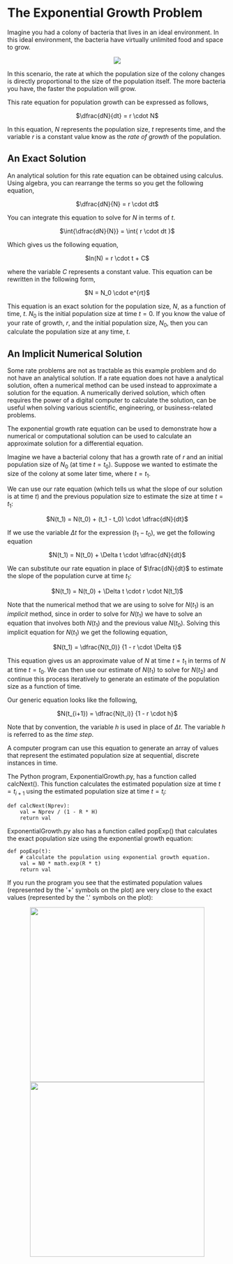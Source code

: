 # The Exponential Growth Problem
Imagine you had a colony of bacteria that lives in an ideal environment.  In this ideal environment, the bacteria have virtually unlimited food and space to grow.

<p align="center">
  <img  src="https://github.com/tomeng70/RungeKutta/assets/12796159/096f552f-b429-4001-8588-ad25ea19b4a1"> 
</p>

In this scenario, the rate at which the population size of the colony changes is directly proportional to the size of the population itself.
The more bacteria you have, the faster the population will grow.

This rate equation for population growth can be expressed as follows,

<p align="center">
  $\dfrac{dN}{dt} = r \cdot N$
</p>

In this equation, $N$ represents the population size, $t$ represents time, and the variable $r$ is a constant value know as the <i>rate of growth</i> of the population.

## An Exact Solution
An analytical solution for this rate equation can be obtained using calculus. Using algebra, you can rearrange the terms so you get the following equation,

<p align="center">
  $\dfrac{dN}{N} = r \cdot dt$
</p>

You can integrate this equation to solve for $N$ in terms of $t$.

<p align="center">
  $\int{\dfrac{dN}{N}} = \int{ r \cdot dt }$
</p>

Which gives us the following equation,  
<p align="center">
  $ln(N) = r \cdot t + C$
</p>

where the variable $C$ represents a constant value.  This equation can be rewritten in the following form,

<p align="center">
  $N = N_0 \cdot e^{rt}$
</p>

This equation is an exact solution for the population size, $N$, as a function of time, $t$. $N_0$ is the initial population size at time $t = 0$.  If you know the value of your rate of growth, $r$, and the initial population size, $N_0$, then you can calculate the population size at any time, $t$.

## An Implicit Numerical Solution
Some rate problems are not as tractable as this example problem and do not have an analytical solution. If a rate equation does not have a analytical solution, often a numerical method can be used instead to approximate a solution for the equation. A numerically derived solution, which often requires the power of a digital computer to calculate the solution, can be useful when solving various scientific, engineering, or business-related problems.

The exponential growth rate equation can be used to demonstrate how a numerical or computational solution can be used to calculate an approximate solution for a differential equation.

Imagine we have a bacterial colony that has a growth rate of $r$ and an initial population size of $N_0$ (at time $t = t_0$).  Suppose we wanted to estimate the size of the colony at some later time, where $t = t_1$.  

We can use our rate equation (which tells us what the slope of our solution is at time $t$) and the previous population size to estimate the size at time $t = t_1$:

<p align="center">
  $N(t_1) = N(t_0) + (t_1 - t_0) \cdot \dfrac{dN}{dt}$ 
</p>

If we use the variable $\Delta t$ for the expression $(t_1 - t_0)$, we get the following equation

<p align="center">
  $N(t_1) = N(t_0) + \Delta t \cdot \dfrac{dN}{dt}$ 
</p>

We can substitute our rate equation in place of $\frac{dN}{dt}$ to estimate the slope of the population curve at time $t_1$:

<p align="center">
  $N(t_1) = N(t_0) + \Delta t \cdot r \cdot N(t_1)$ 
</p>

Note that the numerical method that we are using to solve for $N(t_1)$ is an _implicit_ method, since in order to solve for $N(t_1)$ we have to solve an equation that involves both $N(t_1)$ and the previous value $N(t_0)$. Solving this implicit equation for $N(t_1)$ we get the following equation,

<p align="center">
  $N(t_1) = \dfrac{N(t_0)} {1 -  r \cdot \Delta t}$ 
</p>

This equation gives us an approximate value of $N$ at time $t = t_1$ in terms of $N$ at time $t = t_0$.  We can then use our estimate of $N(t_1)$ to solve for $N(t_2)$ and continue this process iteratively to generate an estimate of the population size as a function of time.

Our generic equation looks like the following,

<p align="center">
  $N(t_{i+1}) = \dfrac{N(t_i)} {1 -  r \cdot h}$ 
</p>

Note that by convention, the variable $h$ is used in place of $\Delta t$.  The variable $h$ is referred to as the _time step_. 

A computer program can use this equation to generate an array of values that represent the estimated population size at sequential, discrete instances in time.  

The Python program, ExponentialGrowth.py, has a function called calcNext().  This function calculates the estimated population size at time $t = t_{i+1}$ using the estimated population size at time $t = t_i$:

```
def calcNext(Nprev):
    val = Nprev / (1 - R * H)
    return val
```
ExponentialGrowth.py also has a function called popExp() that calculates the exact population size using the exponential growth equation:

```
def popExp(t):
    # calculate the population using exponential growth equation.
    val = N0 * math.exp(R * t)
    return val
```

If you run the program you see that the estimated population values (represented by the '+' symbols on the plot) are very close to the exact values (represented by the '.' symbols on the plot):

<p align="center">
  <img src="https://github.com/tomeng70/RungeKutta/assets/12796159/3f153c81-e8bc-485a-ac10-b79ee426a811" width="400" >
  <img src="https://github.com/tomeng70/RungeKutta/assets/12796159/c8319182-0b20-4e42-be49-c26ce5d9f819" width="400" >
</p>
